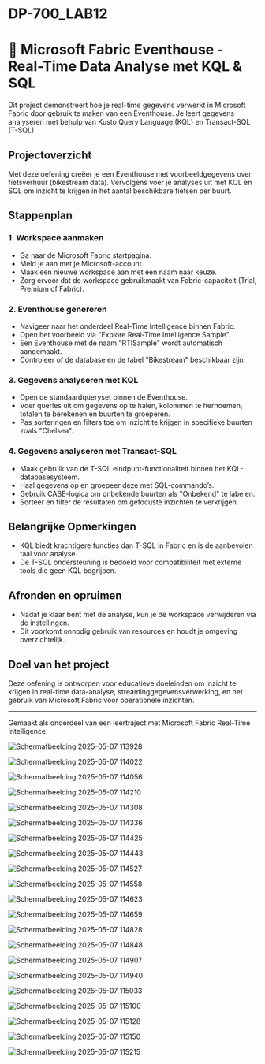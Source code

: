 # DP-700_LAB12
# 🚴 Microsoft Fabric Eventhouse - Real-Time Data Analyse met KQL & SQL

Dit project demonstreert hoe je real-time gegevens verwerkt in Microsoft Fabric door gebruik te maken van een Eventhouse. Je leert gegevens analyseren met behulp van Kusto Query Language (KQL) en Transact-SQL (T-SQL).

## Projectoverzicht

Met deze oefening creëer je een Eventhouse met voorbeeldgegevens over fietsverhuur (bikestream data). Vervolgens voer je analyses uit met KQL en SQL om inzicht te krijgen in het aantal beschikbare fietsen per buurt.

## Stappenplan

### 1. Workspace aanmaken
- Ga naar de Microsoft Fabric startpagina.
- Meld je aan met je Microsoft-account.
- Maak een nieuwe workspace aan met een naam naar keuze.
- Zorg ervoor dat de workspace gebruikmaakt van Fabric-capaciteit (Trial, Premium of Fabric).

### 2. Eventhouse genereren
- Navigeer naar het onderdeel Real-Time Intelligence binnen Fabric.
- Open het voorbeeld via "Explore Real-Time Intelligence Sample".
- Een Eventhouse met de naam "RTISample" wordt automatisch aangemaakt.
- Controleer of de database en de tabel "Bikestream" beschikbaar zijn.

### 3. Gegevens analyseren met KQL
- Open de standaardqueryset binnen de Eventhouse.
- Voer queries uit om gegevens op te halen, kolommen te hernoemen, totalen te berekenen en buurten te groeperen.
- Pas sorteringen en filters toe om inzicht te krijgen in specifieke buurten zoals "Chelsea".

### 4. Gegevens analyseren met Transact-SQL
- Maak gebruik van de T-SQL eindpunt-functionaliteit binnen het KQL-databasesysteem.
- Haal gegevens op en groepeer deze met SQL-commando’s.
- Gebruik CASE-logica om onbekende buurten als "Onbekend" te labelen.
- Sorteer en filter de resultaten om gefocuste inzichten te verkrijgen.

## Belangrijke Opmerkingen
- KQL biedt krachtigere functies dan T-SQL in Fabric en is de aanbevolen taal voor analyse.
- De T-SQL ondersteuning is bedoeld voor compatibiliteit met externe tools die geen KQL begrijpen.

## Afronden en opruimen
- Nadat je klaar bent met de analyse, kun je de workspace verwijderen via de instellingen.
- Dit voorkomt onnodig gebruik van resources en houdt je omgeving overzichtelijk.

## Doel van het project
Deze oefening is ontworpen voor educatieve doeleinden om inzicht te krijgen in real-time data-analyse, streaminggegevensverwerking, en het gebruik van Microsoft Fabric voor operationele inzichten.

---

Gemaakt als onderdeel van een leertraject met Microsoft Fabric Real-Time Intelligence.


![Schermafbeelding 2025-05-07 113928](https://github.com/user-attachments/assets/0aced324-cd37-4e38-b5d1-71e87b24c4c2)

![Schermafbeelding 2025-05-07 114022](https://github.com/user-attachments/assets/1e109aa8-00a4-44e0-9518-b5a89755ec4e)

![Schermafbeelding 2025-05-07 114056](https://github.com/user-attachments/assets/50bd8cea-4ab2-40c3-afc8-0d49cf6efba0)


![Schermafbeelding 2025-05-07 114210](https://github.com/user-attachments/assets/f2e55a18-0a10-4a0e-8812-d7918d925a9c)


![Schermafbeelding 2025-05-07 114308](https://github.com/user-attachments/assets/fb2b3c15-ef23-415d-9672-8031a4033379)

![Schermafbeelding 2025-05-07 114336](https://github.com/user-attachments/assets/37ad370a-c2a3-4fff-81da-e170c25d4e16)


![Schermafbeelding 2025-05-07 114425](https://github.com/user-attachments/assets/4f35e959-977f-40c7-80a8-64254abdd03b)



![Schermafbeelding 2025-05-07 114443](https://github.com/user-attachments/assets/f0dc4754-e06b-4fde-bb9a-d9ca117af8bb)


![Schermafbeelding 2025-05-07 114527](https://github.com/user-attachments/assets/a1c8bbfe-4657-46bd-85e3-a6b4867819b5)


![Schermafbeelding 2025-05-07 114558](https://github.com/user-attachments/assets/455a1f94-f826-49ed-af0e-cc60280aef62)


![Schermafbeelding 2025-05-07 114623](https://github.com/user-attachments/assets/f5a32cad-6386-4b01-9697-c6ac386ccd24)



![Schermafbeelding 2025-05-07 114659](https://github.com/user-attachments/assets/9fd43f87-6321-4c76-833c-9126d258b8be)



![Schermafbeelding 2025-05-07 114828](https://github.com/user-attachments/assets/0f00c918-9377-4830-9c1c-b2927bd5c48b)


![Schermafbeelding 2025-05-07 114848](https://github.com/user-attachments/assets/e2cd2e2d-22f1-44d9-9d13-646ef8035c5e)



![Schermafbeelding 2025-05-07 114907](https://github.com/user-attachments/assets/4c245d00-552f-4173-a0e6-728b55818b55)


![Schermafbeelding 2025-05-07 114940](https://github.com/user-attachments/assets/e8dbafad-f68e-4ad6-b04c-914a168f6cea)



![Schermafbeelding 2025-05-07 115033](https://github.com/user-attachments/assets/52860179-1306-4c14-89fe-8017d5b3b647)



![Schermafbeelding 2025-05-07 115100](https://github.com/user-attachments/assets/a01388b6-d39c-4f26-a022-09cbcf469248)


![Schermafbeelding 2025-05-07 115128](https://github.com/user-attachments/assets/fcd110b1-7706-4876-9709-567c7e994b74)



![Schermafbeelding 2025-05-07 115150](https://github.com/user-attachments/assets/0bf1d55d-0cb3-42cb-9c54-d7b0456f6d61)

![Schermafbeelding 2025-05-07 115215](https://github.com/user-attachments/assets/43958c68-5a0b-4b4b-ac8a-d043b977fdcb)






























